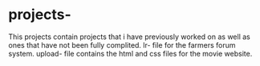 # projects-
This projects contain projects that i have previously worked on as well as ones that have not been fully complited.
lr- file for the farmers forum system.
upload- file contains the html and css files for the movie website.
